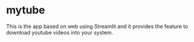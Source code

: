 # mytube
This is the app based on web using Streamlit and it provides the feature to download youtube videos into your system.
